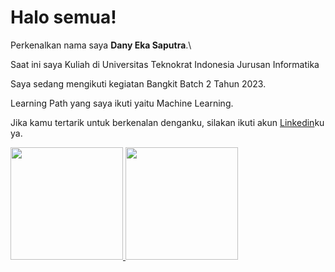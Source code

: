 # Halo semua! 

Perkenalkan nama saya **Dany Eka Saputra**.\


Saat ini saya Kuliah di Universitas Teknokrat Indonesia Jurusan Informatika 

Saya sedang mengikuti kegiatan Bangkit Batch 2 Tahun 2023.

Learning Path yang saya ikuti yaitu Machine Learning.

Jika kamu tertarik untuk berkenalan denganku, silakan ikuti akun [Linkedin](https://www.linkedin.com/in/dany-eka-saputra)ku ya.

<p align="left">
<a href="https://github.com/gilangadhan">
  <img height="180em" src="https://github-readme-stats-eight-theta.vercel.app/api?username=gilangadhan&show_icons=true&theme=algolia&include_all_commits=true&count_private=true"/>
  <img height="180em" src="https://github-readme-stats-eight-theta.vercel.app/api/top-langs/?username=gilangadhan&layout=compact&langs_count=8&theme=algolia"/>
</a>
</p>
